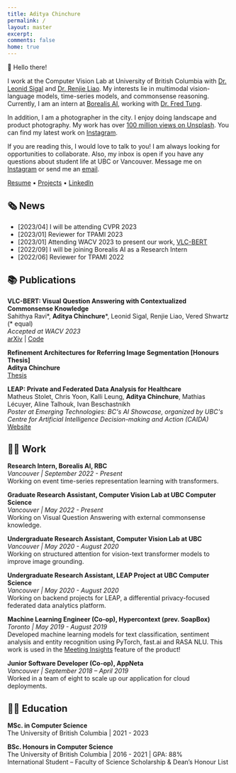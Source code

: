 ```yaml
---
title: Aditya Chinchure
permalink: /
layout: master
excerpt: 
comments: false
home: true
---
```


👋 Hello there! 

I work at the Computer Vision Lab at University of British Columbia with [Dr. Leonid Sigal](https://www.cs.ubc.ca/~lsigal/index.html) and [Dr. Renjie Liao](https://lrjconan.github.io). My interests lie in multimodal vision-language models, time-series models, and commonsense reasoning. Currently, I am an intern at [Borealis AI](https://www.borealisai.com), working with [Dr. Fred Tung](https://www.borealisai.com/team-member/fred-tung/).

In addition, I am a photographer in the city. I enjoy doing landscape and product photography. My work has over [100 million views on Unsplash](https://unsplash.com/@adityachinchure). You can find my latest work on [Instagram](https://www.instagram.com/aditya.chinchure/).

If you are reading this, I would love to talk to you! I am always looking for opportunities to collaborate. Also, my inbox is open if you have any questions about student life at UBC or Vancouver. Message me on [Instagram](https://www.instagram.com/aditya.chinchure/) or send me an [email](mailto:aditya.chinchure+web@gmail.com).

<a class="link-button" href="assets/AdityaChinchure-Resume.pdf">Resume</a> • <a class="link-button" href="/projects">Projects</a> • <a class="link-button" href="https://www.linkedin.com/in/adityachinchure/">LinkedIn</a>


## 🗞️ News

* [2023/04] I will be attending CVPR 2023
* [2023/01] Reviewer for TPAMI 2023
* [2023/01] Attending WACV 2023 to present our work, [VLC-BERT](https://arxiv.org/abs/2210.13626)
* [2022/09] I will be joining Borealis AI as a Research Intern
* [2022/06] Reviewer for TPAMI 2022

## 📚 Publications

**VLC-BERT: Visual Question Answering with Contextualized Commonsense Knowledge** \
Sahithya Ravi\*, **Aditya Chinchure**\*, Leonid Sigal, Renjie Liao, Vered Shwartz (\* equal) \
_Accepted at WACV 2023_ \
[arXiv](https://arxiv.org/abs/2210.13626) | [Code](https://github.com/aditya10/VLC-BERT)

**Refinement Architectures for Referring Image Segmentation [Honours Thesis]** \
**Aditya Chinchure** \
[Thesis](https://drive.google.com/file/d/1cU3ysSpXoYRvUslg4RIENoS7O3-lV0sb/view?usp=sharing)

**LEAP: Private and Federated Data Analysis for Healthcare** \
Matheus Stolet, Chris Yoon, Kalli Leung, **Aditya Chinchure**, Mathias Lécuyer, Aline Talhouk, Ivan Beschastnikh \
_Poster at Emerging Technologies: BC's AI Showcase, organized by UBC's Centre for Artificial Intelligence Decision-making and Action (CAIDA)_ \
[Website](https://leap-project.github.io)

## 👨‍💻 Work

**Research Intern, Borealis AI, RBC** \
_Vancouver | September 2022 - Present_ \
Working on event time-series representation learning with transformers.

**Graduate Research Assistant, Computer Vision Lab at UBC Computer Science** \
_Vancouver | May 2022 - Present_ \
Working on Visual Question Answering with external commonsense knowledge.

**Undergraduate Research Assistant, Computer Vision Lab at UBC** \
_Vancouver | May 2020 - August 2020_ \
Working on structured attention for vision-text transformer models to improve image grounding.

**Undergraduate Research Assistant, LEAP Project at UBC Computer Science** \
_Vancouver | May 2020 - August 2020_ \
Working on backend projects for LEAP, a differential privacy-focused federated data analytics platform.

**Machine Learning Engineer (Co-op), Hypercontext (prev. SoapBox)** \
_Toronto | May 2019 - August 2019_ \
Developed machine learning models for text classification, sentiment analysis and entity recognition using PyTorch, fast.ai and RASA NLU. This work is used in the [Meeting Insights](https://hypercontext.com/features/meeting-insights) feature of the product!

**Junior Software Developer (Co-op), AppNeta** \
_Vancouver | September 2018 – April 2019_ \
Worked in a team of eight to scale up our application for cloud deployments. 

## 👨‍🎓 Education

**MSc. in Computer Science** \
The University of British Columbia |
2021 - 2023

**BSc. Honours in Computer Science** \
The University of British Columbia | 
2016 - 2021 |  GPA: 88% \
International Student – Faculty of Science Scholarship & Dean’s Honour List

